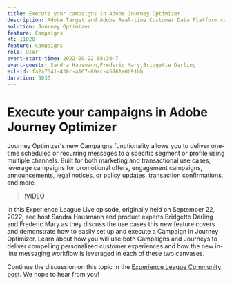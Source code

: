 ```yaml
---
title: Execute your campaigns in Adobe Journey Optimizer
description: Adobe Target and Adobe Real-time Customer Data Platform can be integrated to provide a more personalized customer experience. In this livestream event, see how integrating these two platforms can help businesses collect data in real time, and then create and test targeted experiences. See the end to end process of this powerful capability in a live demonstration.
solution: Journey Optimizer
feature: Campaigns
kt: 11028
feature: Campaigns
role: User
event-start-time: 2022-09-22 08:30-7
event-guests: Sandra Hausmann,Frederic Mary,Bridgette Darling
exl-id: fa2a7641-438c-4167-80ec-46761e0b91bb
duration: 3030
---
```

# Execute your campaigns in Adobe Journey Optimizer

Journey Optimizer's new Campaigns functionality allows you to deliver one-time scheduled or recurring messages to a specific segment or profile using multiple channels. Built for both marketing and transactional use cases, leverage campaigns for promotional offers, engagement campaigns, announcements, legal notices, or policy updates, transaction confirmations, and more.

>[!VIDEO](https://video.tv.adobe.com/v/3409504/?quality=12&learn=on)

In this Experience League Live episode, originally held on September 22, 2022, see host Sandra Hausmann and product experts Bridgette Darling and Frederic Mary as they discuss the use cases this new feature covers and demonstrate how to easily set up and execute a Campaign in Journey Optimizer. Learn about how you will use both Campaigns and Journeys to deliver compelling personalized customer experiences and how the new in-line messaging workflow is leveraged in each of these two canvases.

Continue the discussion on this topic in the [Experience League Community post](https://experienceleaguecommunities.adobe.com/t5/journey-optimizer-discussions/experience-league-live-post-session-discussion-execute-your/m-p/547896#M52). We hope to hear from you!
